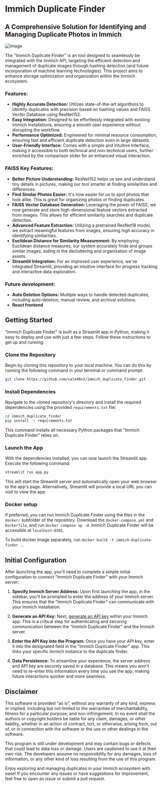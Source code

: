# Immich Duplicate Finder

## A Comprehensive Solution for Identifying and Managing Duplicate Photos in Immich

![image](https://github.com/vale46n1/immich_duplicate_finder/assets/36825789/933b168d-b7ff-4cd0-8117-92852b6dc1cc)

The "Immich Duplicate Finder" is an tool designed to seamlessly be integrated with the Immich API, targeting the efficient detection and management of duplicate images through hashing detection (and future incorporation of machine learning technologies). This project aims to enhance storage optimization and organization within the Immich ecosystem.

### Features:

- **Highly Accurate Detection:** Utilizes state-of-the-art algorithms to identify duplicates with precision based on hashing values and FAISS Vector Database using ResNet152.
- **Easy Integration:** Designed to be effortlessly integrated with existing Immich installations, ensuring a smooth user experience without disrupting the workflow.
- **Performance Optimized:** Engineered for minimal resource consumption, ensuring fast and efficient duplicate detection even in large datasets.
- **User-Friendly Interface:** Comes with a simple and intuitive interface, making it accessible to both technical and non-technical users, further enriched by the comparison slider for an enhanced visual interaction.

### FAISS Key Features:
- **Better Picture Understanding:** ResNet152 helps us see and understand tiny details in pictures, making our tool smarter at finding similarities and differences.
- **Find Similar Photos Easier:** It's now easier for us to spot photos that look alike. This is great for organizing photos or finding duplicates.
- **FAISS Vector Database Generation:** Leveraging the power of FAISS, we now generate and store high-dimensional feature vectors extracted from images. This allows for efficient similarity searches and duplicate detection.
- **Advanced Feature Extraction:** Utilizing a pretrained ResNet18 model, we extract meaningful features from images, ensuring high accuracy in identifying similarities.
- **Euclidean Distance for Similarity Measurement:** By employing Euclidean distance measures, our system accurately finds and groups similar images, aiding in the decluttering and organization of image assets.
- **Streamlit Integration:** For an improved user experience, we've integrated Streamlit, providing an intuitive interface for progress tracking and interactive data exploration.


### Future development:
- **Auto Deletion Options:** Multiple ways to handle detected duplicates, including auto-deletion, manual review, and archival solutions.
- **React frontend**

## Getting Started

"Immich Duplicate Finder" is built as a Streamlit app in Python, making it easy to deploy and use with just a few steps. Follow these instructions to get up and running:

### Clone the Repository

Begin by cloning this repository to your local machine. You can do this by running the following command in your terminal or command prompt:

```bash
git clone https://github.com/vale46n1/immich_duplicate_finder.git
```

### Install Dependencies

Navigate to the cloned repository's directory and install the required dependencies using the provided `requirements.txt` file:

```bash
cd immich_duplicate_finder
pip install -r requirements.txt
```
This command installs all necessary Python packages that "Immich Duplicate Finder" relies on.

### Launch the App
With the dependencies installed, you can now launch the Streamlit app. Execute the following command:
```bash
streamlit run app.py
```
This will start the Streamlit server and automatically open your web browser to the app's page. Alternatively, Streamlit will provide a local URL you can visit to view the app.

### Docker setup

If preferred, you can run Immich Duplicate Finder using the files in the `docker/` subfolder of the repository. Download the `docker-compose.yml` and `Dockerfile`, and run `docker compose up -d`. Immich Duplicate Finder will be accessible at `localhost:8501`.

To build docker image separately, run `docker build -t immich-duplicate-finder .`.

## Initial Configuration

After launching the app, you'll need to complete a simple initial configuration to connect "Immich Duplicate Finder" with your Immich server:

1. **Specify Immich Server Address:** Upon first launching the app, in the sidebar, you'll be prompted to enter the address of your Immich server. This ensures that the "Immich Duplicate Finder" can communicate with your Immich installation.

2. **Generate an API Key:** Next, [generate an API key][immich-api-key] within your Immich app. This is a critical step for authenticating and securing communication between the "Immich Duplicate Finder" and the Immich server.

4. **Enter the API Key into the Program:** Once you have your API key, enter it into the designated field in the "Immich Duplicate Finder" app. This links your specific Immich instance to the duplicate finder.

5. **Data Persistence:** To streamline your experience, the server address and API key are securely saved in a database. This means you won't need to re-enter this information every time you use the app, making future interactions quicker and more seamless.

## Disclaimer

This software is provided "as is", without any warranty of any kind, express or implied, including but not limited to the warranties of merchantability, fitness for a particular purpose, and non-infringement. In no event shall the authors or copyright holders be liable for any claim, damages, or other liability, whether in an action of contract, tort, or otherwise, arising from, out of, or in connection with the software or the use or other dealings in the software.

This program is still under development and may contain bugs or defects that could lead to data loss or damage. Users are cautioned to use it at their own risk. The developers assume no responsibility for any damages, loss of information, or any other kind of loss resulting from the use of this program.


Enjoy exploring and managing duplicates in your Immich ecosystem with ease! If you encounter any issues or have suggestions for improvement, feel free to open an issue or submit a pull request.

[immich-api-key]: https://immich.app/docs/features/command-line-interface#obtain-the-api-key
